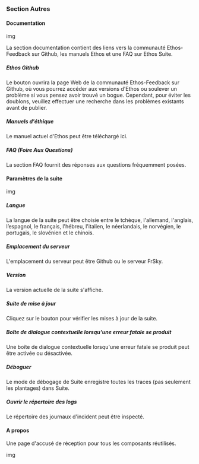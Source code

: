 ### Section Autres

#### Documentation

img

La section documentation contient des liens vers la communauté Ethos-Feedback sur Github, les manuels Ethos et une FAQ sur Ethos Suite.

##### Ethos Github
Le bouton ouvrira la page Web de la communauté Ethos-Feedback sur Github, où vous pourrez accéder aux versions d'Ethos ou soulever un problème si vous pensez avoir trouvé un bogue. Cependant, pour éviter les doublons, veuillez effectuer une recherche dans les problèmes existants avant de publier.

##### Manuels d'éthique
Le manuel actuel d'Ethos peut être téléchargé ici.

##### FAQ (Foire Aux Questions)

La section FAQ fournit des réponses aux questions fréquemment posées.

#### Paramètres de la suite

img

##### Langue
La langue de la suite peut être choisie entre le tchèque, l'allemand, l'anglais, l’espagnol, le français, l'hébreu, l'italien, le néerlandais, le norvégien, le portugais, le slovénien et le chinois.

##### Emplacement du serveur
L'emplacement du serveur peut être Github ou le serveur FrSky.

##### Version
La version actuelle de la suite s'affiche.

##### Suite de mise à jour
Cliquez sur le bouton pour vérifier les mises à jour de la suite.

##### Boîte de dialogue contextuelle lorsqu'une erreur fatale se produit
Une boîte de dialogue contextuelle lorsqu'une erreur fatale se produit peut être activée ou désactivée.

##### Déboguer
Le mode de débogage de Suite enregistre toutes les traces (pas seulement les plantages) dans Suite.

##### Ouvrir le répertoire des logs
Le répertoire des journaux d'incident peut être inspecté.

#### A propos

Une page d'accusé de réception pour tous les composants réutilisés.

img

